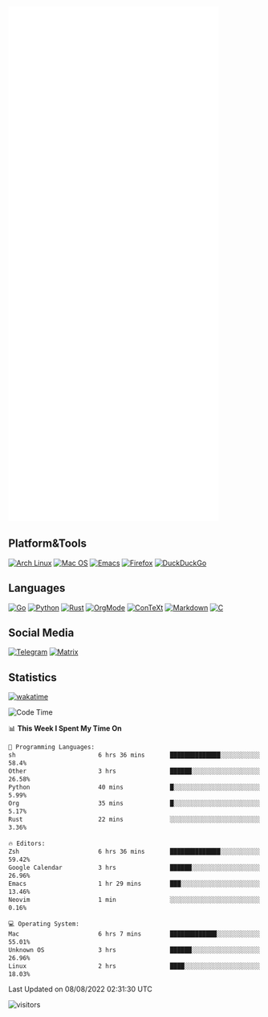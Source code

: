![Metrics](https://github.com/SteamedFish/SteamedFish/blob/master/github-metrics.svg)

## Platform&Tools

[![Arch Linux](https://img.shields.io/badge/ArchLinux-1793D1?logo=arch-linux&logoColor=fff&style=flat-square)](https://archlinux.org/)
[![Mac OS](https://img.shields.io/badge/MacOS-000000?style=flat-square&logo=macos&logoColor=F0F0F0)](https://www.apple.com/macos/)
[![Emacs](https://img.shields.io/badge/Emacs-%237F5AB6.svg?&style=flat-square&logo=gnu-emacs&logoColor=white)](https://www.gnu.org/software/emacs/)
[![Firefox](https://img.shields.io/badge/Firefox-FF7139?style=flat-square&logo=Firefox-Browser&logoColor=white)](https://firefox.com/)
[![DuckDuckGo](https://img.shields.io/badge/DuckDuckGo-DE5833?style=flat-square&logo=DuckDuckGo&logoColor=white)](https://duckduckgo.com/)

## Languages

[![Go](https://img.shields.io/badge/Golang-%2300ADD8.svg?style=flat-square&logo=go&logoColor=white)](https://golang.org/)
[![Python](https://img.shields.io/badge/Python-3670A0?style=flat-square&logo=python&logoColor=ffdd54)](https://www.python.org/)
[![Rust](https://img.shields.io/badge/Rust-%23000000.svg?style=flat-square&logo=rust&logoColor=white)](https://www.rust-lang.org/)
[![OrgMode](https://img.shields.io/badge/OrgMode-%23000000.svg?style=flat-square&logo=org&logoColor=white)](https://orgmode.org/)
[![ConTeXt](https://img.shields.io/badge/ConTeXt-%23008080.svg?style=flat-square&logo=latex&logoColor=white)](https://contextgarden.net/)
[![Markdown](https://img.shields.io/badge/MarkDown-%23000000.svg?style=flat-square&logo=markdown&logoColor=white)](https://daringfireball.net/projects/markdown/)
[![C](https://img.shields.io/badge/C-%2300599C.svg?style=flat-square&logo=c&logoColor=white)](https://www.iso.org/standard/74528.html)

## Social Media
[![Telegram](https://img.shields.io/badge/SteamedFish-2CA5E0?style=social&logo=telegram&logoColor=white)](https://t.me/SteamedFish)
[![Matrix](https://img.shields.io/badge/SteamedFish-2CA5E0?style=social&logo=matrix&logoColor=black)](https://matrix.to/#/@i:steamedfish.org)

## Statistics
[![wakatime](https://wakatime.com/badge/user/168280d6-fcf2-4b4f-ad3a-dc4612f35b38.svg)](https://wakatime.com/@168280d6-fcf2-4b4f-ad3a-dc4612f35b38)

<!--START_SECTION:waka-->
![Code Time](http://img.shields.io/badge/Code%20Time-1%2C951%20hrs%2024%20mins-blue)

📊 **This Week I Spent My Time On** 

```text
💬 Programming Languages: 
sh                       6 hrs 36 mins       ██████████████░░░░░░░░░░░   58.4% 
Other                    3 hrs               ██████░░░░░░░░░░░░░░░░░░░   26.58% 
Python                   40 mins             █░░░░░░░░░░░░░░░░░░░░░░░░   5.99% 
Org                      35 mins             █░░░░░░░░░░░░░░░░░░░░░░░░   5.17% 
Rust                     22 mins             ░░░░░░░░░░░░░░░░░░░░░░░░░   3.36%

🔥 Editors: 
Zsh                      6 hrs 36 mins       ██████████████░░░░░░░░░░░   59.42% 
Google Calendar          3 hrs               ██████░░░░░░░░░░░░░░░░░░░   26.96% 
Emacs                    1 hr 29 mins        ███░░░░░░░░░░░░░░░░░░░░░░   13.46% 
Neovim                   1 min               ░░░░░░░░░░░░░░░░░░░░░░░░░   0.16%

💻 Operating System: 
Mac                      6 hrs 7 mins        █████████████░░░░░░░░░░░░   55.01% 
Unknown OS               3 hrs               ██████░░░░░░░░░░░░░░░░░░░   26.96% 
Linux                    2 hrs               ████░░░░░░░░░░░░░░░░░░░░░   18.03%

```


 Last Updated on 08/08/2022 02:31:30 UTC
<!--END_SECTION:waka-->

![visitors](https://visitor-badge.laobi.icu/badge?page_id=SteamedFish.SteamedFish)
